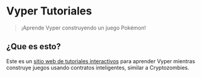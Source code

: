 # Vyper Tutoriales

> ¡Aprende Vyper construyendo un juego Pokémon!

## ¿Que es esto?

Este es un [sitio web de tutoriales interactivos](https://learn.vyperlang.org) para aprender Vyper mientras construye juegos usando contratos inteligentes, similar a Cryptozombies.
